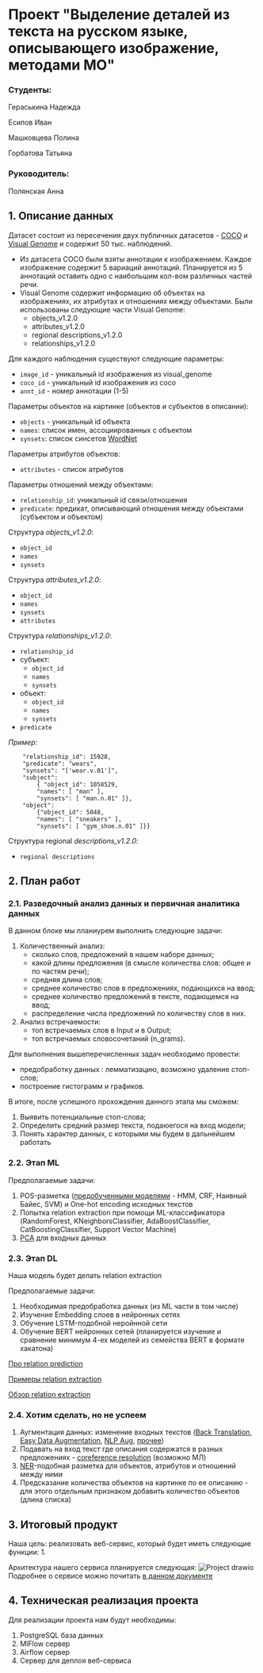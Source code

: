 # Проект "Выделение деталей из текста на русском языке, описывающего изображение, методами МО"

### Студенты:
Гераськина Надежда

Есипов Иван

Машковцева Полина

Горбатова Татьяна

### Руководитель: 
Полянская Анна

## 1. Описание данных

Датасет состоит из пересечения двух публичных датасетов - [COCO](https://cocodataset.org/#home) и [Visual Genome](https://homes.cs.washington.edu/~ranjay/visualgenome/index.html) и содержит 50 тыс. наблюдений.
* Из датасета COCO были взяты аннотации к изображением. Каждое изображение содержит 5 вариаций аннотаций. Планируется из 5 аннотаций оставить одно с наибольшим кол-вом различных частей речи.
* Visual Genome содержит информацию об объектах на изображениях, их атрибутах и отношениях между объектами. Были использованы следующие части Visual Genome:
  -   objects_v1.2.0
  -   attributes_v1.2.0
  -   regional descriptions_v1.2.0
  -   relationships_v1.2.0

Для каждого наблюдения существуют следующие параметры:

* ``image_id`` - уникальный id изображения из visual_genome <br>
* ``coco_id`` - уникальный id изображения из coco <br>
* ``annt_id`` - номер аннотации (1-5)<br>

Параметры объектов на картинке (объектов и субъектов в описании):
* ``objects`` - уникальный id объекта
* ``names``: список имен, ассоциированных с объектом<br>
* ``synsets``: список синсетов [WordNet](https://www.tutorialspoint.com/synsets-for-a-word-in-wordnet-in-nlp)

 Параметры атрибутов объектов:
* ``attributes`` - список атрибутов

Параметры отношений между объектами:
* ``relationship_id``: уникальный id связи/отношения
* ``predicate``: предикат, описывающий отношения между объектами (субъектом и объектом)

Структура _objects_v1.2.0_:
* ``object_id``
* ``names``
* ``synsets``

Структура _attributes_v1.2.0_:
* ``object_id``
* ``names``
* ``synsets``
* ``attributes``

Структура _relationships_v1.2.0_:
* ``relationship_id``
* субъект:
  -   ``object_id``
  -   ``names``
  -   ``synsets``
* объект:
  -   ``object_id``
  -   ``names``
  -   ``synsets``
* ``predicate``

_Пример:_
```{
    "relationship_id": 15928, 
    "predicate": "wears", 
    "synsets": "['wear.v.01']", 
    "subject": 
        { "object_id": 1058529, 
        "names": [ "man" ], 
        "synsets": [ "man.n.01" ]}, 
    "object": 
        {"object_id": 5048, 
        "names": [ "sneakers" ], 
        "synsets": [ "gym_shoe.n.01" ]}}
```


Структура regional _descriptions_v1.2.0_:
* ``regional descriptions``<br>

## 2. План работ
### 2.1. Разведочный анализ данных и первичная аналитика данных
В данном блоке мы планиурем выполнить следующие задачи:
1. Количественный анализ:
   * сколько слов, предложений в нашем наборе данных;
   * какой длины предложения (в смысле количества слов: общее и по частям речи);
   * средняя длина слов;
   * среднее количество слов в предложениях, подающихся на ввод;
   * среднее количество предложений в тексте, подающемся на ввод;
   * распределение числа предложений по количеству слов в них.
2. Анализ встречаемости:
   * топ встречаемых слов в Input и в Output;
   * топ встречаемых словосочетаний (n_grams).
   
Для выполнения вышеперечисленных задач необходимо провести:
* предобработку данных : лемматизацию, возможно удаление стоп-слов;
* построение гистограмм и графиков.

В итоге, после успешного прохождения данного этапа мы сможем:
1. Выявить потенциальные стоп-слова;
2. Определить средний размер текста, подаюегося на вход модели;
3. Понять характер данных, с которыми мы будем в дальнейшем работать

### 2.2. Этап ML

Предполагаемые задачи:
1. POS-разметка ([предобученными моделями](https://journalofbigdata.springeropen.com/articles/10.1186/s40537-022-00561-y) - HMM, CRF, Наивный Байес, SVM) и One-hot encoding исходных текстов
2. Попытка relation extraction при помощи ML-классификатора (RandomForest, KNeighborsClassifier, AdaBoostClassifier, CatBoostingClassifier, Support Vector Machine)
3. [PCA](https://medium.com/@yashj302/principal-component-analysis-pca-nlp-python-ce9caa58bd7a) для входных данных
   
### 2.3. Этап DL

Наша модель будет делать relation extraction

Предполагаемые задачи:
1. Необходимая предобработка данных (из ML части в том числе) 
2. Изучение Embedding слоев в нейронных сетях
3. Обучение LSTM-подобной неройнной сети
4. Обучение BERT нейронных сетей (планируется изучение и сравнение минимум 4-ех моделей из семейства BERT в формате хакатона)
   
[Про relation prediction](https://towardsdatascience.com/nlp-deep-learning-for-relation-extraction-9c5d13110afa)

[Примеры relation extraction](https://nlpprogress.com/english/relationship_extraction.html)

[Обзор relation extraction](https://medium.com/@andreasherman/different-ways-of-doing-relation-extraction-from-text-7362b4c3169e)

### 2.4. Хотим сделать, но не успеем
1. Аугментация данных: изменение входных текстов ([Back Translation](https://amitness.com/2020/02/back-translation-in-google-sheets/), [Easy Data Augmentation](https://github.com/jasonwei20/eda_nlp), [NLP Aug](https://github.com/makcedward/nlpaug), [прочее](https://neptune.ai/blog/data-augmentation-nlp))
2. Подавать на вход текст где описания содержатся в разных предложениях - [coreference resolution](http://nlpprogress.com/english/coreference_resolution.html) (возможно МЛ)
3. [NER](http://nlpprogress.com/english/named_entity_recognition.html)-подобная разметка для объектов, атрибутов и отношений между ними
4. Предсказание количества объектов на картинке по ее описанию - для этого отдельным признаком добавить количество объектов (длина списка)

## 3. Итоговый продукт
Наша цель: реализовать веб-сервис, который будет иметь следующие функции:
1. 

Архитектура нашего сервиса планируется следующая:
![Project drawio](https://github.com/NGeraskina/nlp_project_MOVS/assets/35665662/4e927bd1-d0a4-4c60-89c2-e2599b20b38c)
Подробнее о сервисе можно почитать [в данном документе](https://github.com/NLP-team-MOVS2023/nlp_project_MOVS/blob/main/service.md)
## 4. Техническая реализация проекта
Для реализации проекта нам будут необходимы:
1. PostgreSQL база данных
2. MlFlow сервер
3. Airflow сервер
4. Сервер для деплоя веб-сервиса
